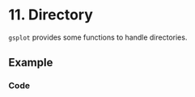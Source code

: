 # 11. Directory

`gsplot` provides some functions to handle directories.

## Example

### Code

```{literalinclude} ../../../demo/11_directory/directory.py
```

